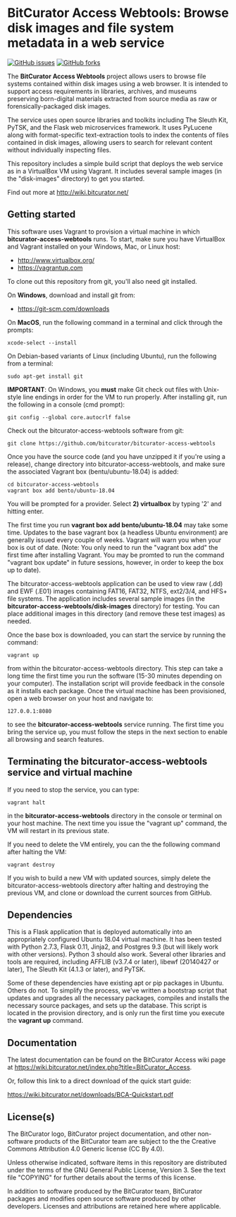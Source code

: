 # BitCurator Access Webtools: Browse disk images and file system metadata in a web service

[![GitHub issues](https://img.shields.io/github/issues/bitcurator/bitcurator-access-webtools.svg)](https://github.com/bitcurator/bitcurator-access-webtools/issues)
[![GitHub forks](https://img.shields.io/github/forks/bitcurator/bitcurator-access-webtools.svg)](https://github.com/bitcurator/bitcurator-access-webtools/network)

The **BitCurator Access Webtools** project allows users to browse file systems contained within disk images using a web browser. It is intended to support access requirements in libraries, archives, and museums preserving born-digital materials extracted from source media as raw or forensically-packaged disk images. 

The service uses open source libraries and toolkits including The Sleuth Kit, PyTSK, and the Flask web microservices framework. It uses PyLucene along with format-specific text-extraction tools to index the contents of files contained in disk images, allowing users to search for relevant content without individually inspecting files.

This repository includes a simple build script that deploys the web service as in a VirtualBox VM using Vagrant. It includes several sample images (in the "disk-images" directory) to get you started.

Find out more at <http://wiki.bitcurator.net/>

## Getting started
This software uses Vagrant to provision a virtual machine in which **bitcurator-access-webtools** runs. To start, make sure you have VirtualBox and Vagrant installed on your Windows, Mac, or Linux host:

  * http://www.virtualbox.org/
  * https://vagrantup.com

To clone out this repository from git, you'll also need git installed.

On **Windows**, download and install git from:

  * https://git-scm.com/downloads

On **MacOS**, run the following command in a terminal and click through the prompts:

```shell
xcode-select --install
```

On Debian-based variants of Linux (including Ubuntu), run the following from a terminal:

```shell
sudo apt-get install git
```

**IMPORTANT**: On Windows, you **must** make Git check out files with Unix-style line endings in order for the VM to run properly. After installing git, run the following in a console (cmd prompt):

```shell
git config --global core.autocrlf false
```

Check out the bitcurator-access-webtools software from git:

```shell
git clone https://github.com/bitcurator/bitcurator-access-webtools
```

Once you have the source code (and you have unzipped it if you're using a release), change directory into bitcurator-access-webtools, and make sure the associated Vagrant box (bentu/ubuntu-18.04) is added:

```shell
cd bitcurator-access-webtools
vagrant box add bento/ubuntu-18.04
```

You will be prompted for a provider. Select **2) virtualbox** by typing '2' and hitting enter.

The first time you run **vagrant box add bento/ubuntu-18.04** may take some time. Updates to the base vagrant box (a headless Ubuntu environment) are generally issued every couple of weeks. Vagrant will warn you when your box is out of date. (Note: You only need to run the "vagrant box add" the first time after installing Vagrant. You may be promted to run the command "vagrant box update" in future sessions, however, in order to keep the box up to date).

The bitcurator-access-webtools application can be used to view raw (.dd) and EWF (.E01) images containing FAT16, FAT32, NTFS, ext2/3/4, and HFS+ file systems. The application includes several sample images (in the **bitcurator-access-webtools/disk-images** directory) for testing. You can place additional images in this directory (and remove these test images) as needed.

Once the base box is downloaded, you can start the service by running the command: 

```shell
vagrant up
```

from within the bitcurator-access-webtools directory. This step can take a long time the first time you run the software (15-30 minutes depending on your computer). The installation script will provide feedback in the console as it installs each package. Once the virtual machine has been provisioned, open a web browser on your host and navigate to:

```shell
127.0.0.1:8080
```

to see the **bitcurator-access-webtools** service running. The first time you bring the service up, you must follow the steps in the next section to enable all browsing and search features. 

## Terminating the bitcurator-access-webtools service and virtual machine

If you need to stop the service, you can type:

```shell
vagrant halt
```

in the **bitcurator-access-webtools** directory in the console or terminal on your host machine. The next time you issue the "vagrant up" command, the VM will restart in its previous state. 

If you need to delete the VM entirely, you can the the following command after halting the VM:

```shell
vagrant destroy
```

If you wish to build a new VM with updated sources, simply delete the bitcurator-access-webtools directory after halting and destroying the previous VM, and clone or download the current sources from GitHub.

## Dependencies

This is a Flask application that is deployed automatically into an appropriately configured Ubuntu 18.04 virtual machine. It has been tested with Python 2.7.3, Flask 0.11, Jinja2, and Postgres 9.3 (but will likely work with other versions). Python 3 should also work.
Several other libraries and tools are required, including AFFLIB (v3.7.4 or later), libewf (20140427 or later), The Sleuth Kit (4.1.3 or later), and PyTSK.

Some of these dependencies have existing apt or pip packages in Ubuntu. Others do not. To simplify the process, we've written a bootstrap script that updates and upgrades all the necessary packages, compiles and installs the necessary source packages, and sets up the database. This script is located in the provision directory, and is only run the first time you execute the **vagrant up** command.

## Documentation

The latest documentation can be found on the BitCurator Access wiki page at https://wiki.bitcurator.net/index.php?title=BitCurator_Access.

Or, follow this link to a direct download of the quick start guide:

https://wiki.bitcurator.net/downloads/BCA-Quickstart.pdf

## License(s)

The BitCurator logo, BitCurator project documentation, and other non-software products of the BitCurator team are subject to the the Creative Commons Attribution 4.0 Generic license (CC By 4.0).

Unless otherwise indicated, software items in this repository are distributed under the terms of the GNU General Public License, Version 3. See the text file "COPYING" for further details about the terms of this license.

In addition to software produced by the BitCurator team, BitCurator packages and modifies open source software produced by other developers. Licenses and attributions are retained here where applicable.

